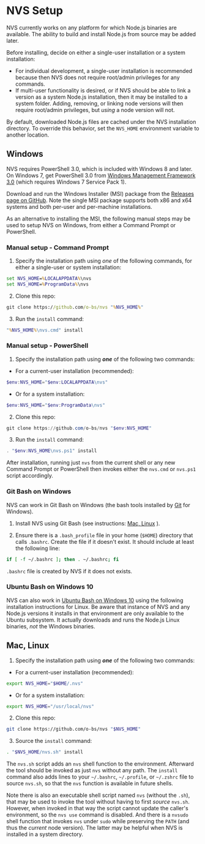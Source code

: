 # NVS Setup
NVS currently works on any platform for which Node.js binaries are available. The ability to build and install Node.js from source may be added later.

Before installing, decide on either a single-user installation or a system installation:
  * For individual development, a single-user installation is recommended because then NVS does not require root/admin privileges for any commands.
  * If multi-user functionality is desired, or if NVS should be able to link a version as a system Node.js installation, then it may be installed to a system folder. Adding, removing, or linking node versions will then require root/admin privileges, but *using* a node version will not.

By default, downloaded Node.js files are cached under the NVS installation directory. To override this behavior, set the `NVS_HOME` environment variable to another location.

## Windows
NVS requires PowerShell 3.0, which is included with Windows 8 and later. On Windows 7, get PowerShell 3.0 from [Windows Management Framework 3.0](https://www.microsoft.com/en-us/download/details.aspx?id=34595) (which requires Windows 7 Service Pack 1).

Download and run the Windows Installer (MSI) package from the [Releases page on GitHub](https://github.com/o-bs/nvs/releases). Note the single MSI package supports both x86 and x64 systems and both per-user and per-machine installations.

As an alternative to installing the MSI, the following manual steps may be used to setup NVS on Windows, from either a Command Prompt or PowerShell.

### Manual setup - Command Prompt
1. Specify the installation path using *one* of the following commands, for either a single-user or system installation:
```cmd
set NVS_HOME=%LOCALAPPDATA%\nvs
set NVS_HOME=%ProgramData%\nvs
```
2. Clone this repo:
```cmd
git clone https://github.com/o-bs/nvs "%NVS_HOME%"
```
3. Run the `install` command:
```cmd
"%NVS_HOME%\nvs.cmd" install
```

### Manual setup - PowerShell
1. Specify the installation path using **_one_** of the following two commands:

 - For a current-user installation (recommended):
```powershell
$env:NVS_HOME="$env:LOCALAPPDATA\nvs"
```
 - Or for a system installation:
```powershell
$env:NVS_HOME="$env:ProgramData\nvs"
```
2. Clone this repo:
```powershell
git clone https://github.com/o-bs/nvs "$env:NVS_HOME"
```
3. Run the `install` command:
```powershell
. "$env:NVS_HOME\nvs.ps1" install
```

After installation, running just `nvs` from the current shell or any new Command Prompt or PowerShell then invokes either the `nvs.cmd` or `nvs.ps1` script accordingly.

### Git Bash on Windows
NVS can work in Git Bash on Windows (the bash tools installed by [Git](https://git-scm.com/) for Windows).

1. Install NVS using Git Bash (see instructions: [Mac, Linux](#mac-linux) ).

2. Ensure there is a `.bash_profile` file in your home (`$HOME`) directory that calls `.bashrc`. Create the file if it doesn't 
	exist. It should include at least the following line:
```sh
if [ -f ~/.bashrc ]; then . ~/.bashrc; fi
```

`.bashrc` file is created by NVS if it does not exists.

### Ubuntu Bash on Windows 10

NVS can also work in [Ubuntu Bash on Windows 10](https://msdn.microsoft.com/en-us/commandline/wsl/about) using the following installation instructions for Linux. Be aware that instance of NVS and any Node.js versions it installs in that environment are only available to the Ubuntu subsystem. It actually downloads and runs the Node.js Linux binaries, _not_ the Windows binaries.

## Mac, Linux
1. Specify the installation path using **_one_** of the following two commands:

 - For a current-user installation (recommended):
```sh
export NVS_HOME="$HOME/.nvs"
```
 - Or for a system installation:
```sh
export NVS_HOME="/usr/local/nvs"
```
2. Clone this repo:
```sh
git clone https://github.com/o-bs/nvs "$NVS_HOME"
```
3. Source the `install` command:
```sh
. "$NVS_HOME/nvs.sh" install
```

The `nvs.sh` script adds an `nvs` shell function to the environment. Afterward the tool should be invoked as just `nvs` without any path. The `install` command also adds lines to your `~/.bashrc`, `~/.profile`, or `~/.zshrc` file to source `nvs.sh`, so that the `nvs` function is available in future shells.

Note there is also an executable shell script named `nvs` (without the `.sh`), that may be used to invoke the tool without having to first *source* `nvs.sh`. However, when invoked in that way the script cannot update the caller's environment, so the `nvs use` command is disabled. And there is a `nvsudo` shell function that invokes `nvs` under `sudo` while preserving the `PATH` (and thus the *current* node version). The latter may be helpful when NVS is installed in a system directory.
